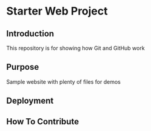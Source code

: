 # Starter Web Project

## Introduction

This repository is for showing how Git and GitHub work

## Purpose

Sample website with plenty of files for demos

## Deployment

## How To Contribute
